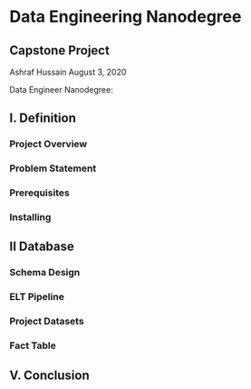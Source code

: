 # Data Engineering Nanodegree
## Capstone Project
Ashraf Hussain 
August 3, 2020

Data Engineer Nanodegree: 

## I. Definition

### Project Overview


### Problem Statement


### Prerequisites

### Installing

## II Database

###  Schema Design

### ELT Pipeline

### Project Datasets

### Fact Table



## V. Conclusion
<!--stackedit_data:
eyJoaXN0b3J5IjpbMTkyMDkwMjI3M119
-->